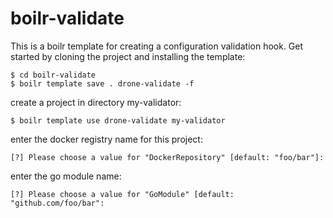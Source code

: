# boilr-validate

This is a boilr template for creating a configuration validation hook. Get started by cloning the project and installing the template:

```console
$ cd boilr-validate
$ boilr template save . drone-validate -f
```

create a project in directory my-validator:

```console
$ boilr template use drone-validate my-validator
```

enter the docker registry name for this project:

```text
[?] Please choose a value for "DockerRepository" [default: "foo/bar"]:
```

enter the go module name:

```text
[?] Please choose a value for "GoModule" [default: "github.com/foo/bar":
```
